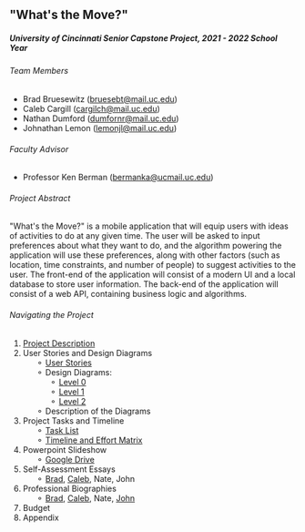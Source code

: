 ## "What's the Move?"
##### University of Cincinnati Senior Capstone Project, 2021 - 2022 School Year

###### Team Members
 - Brad Bruesewitz (bruesebt@mail.uc.edu)
 - Caleb Cargill (cargilch@mail.uc.edu)
 - Nathan Dumford (dumfornr@mail.uc.edu)
 - Johnathan Lemon (lemonjl@mail.uc.edu)
###### Faculty Advisor
- Professor Ken Berman (bermanka@ucmail.uc.edu)

###### Project Abstract
"What's the Move?" is a mobile application that will equip users with ideas of activities to do at any given time.
The user will be asked to input preferences about what they want to do, and the algorithm powering the application will use these preferences, along with other factors (such as location, time constraints, and number of people) to suggest activities to the user.
The front-end of the application will consist of a modern UI and a local database to store user information.
The back-end of the application will consist of a web API, containing business logic and algorithms. 

###### Navigating the Project
1. [Project Description](Project-Description.md)
2. User Stories and Design Diagrams   
  &nbsp;&nbsp;&nbsp;&nbsp;&nbsp;&nbsp;&#9900; [User Stories](Planning/User-Stories.md)   
  &nbsp;&nbsp;&nbsp;&nbsp;&nbsp;&nbsp;&#9900; Design Diagrams:    
  &nbsp;&nbsp;&nbsp;&nbsp;&nbsp;&nbsp;&nbsp;&nbsp;&nbsp;&nbsp;&nbsp;&nbsp;&#9900; [Level 0](Planning/Design-Diagrams/Design-Diagram-D0.png)   
  &nbsp;&nbsp;&nbsp;&nbsp;&nbsp;&nbsp;&nbsp;&nbsp;&nbsp;&nbsp;&nbsp;&nbsp;&#9900; [Level 1](Planning/Design-Diagrams/Design-Diagram-D1.png)   
  &nbsp;&nbsp;&nbsp;&nbsp;&nbsp;&nbsp;&nbsp;&nbsp;&nbsp;&nbsp;&nbsp;&nbsp;&#9900; [Level 2](Planning/Design-Diagrams/Design-Diagram-D2.png)   
  &nbsp;&nbsp;&nbsp;&nbsp;&nbsp;&nbsp;&#9900; Description of the Diagrams   
3. Project Tasks and Timeline   
  &nbsp;&nbsp;&nbsp;&nbsp;&nbsp;&nbsp;&#9900; [Task List](Planning/Task-List.md)   
  &nbsp;&nbsp;&nbsp;&nbsp;&nbsp;&nbsp;&#9900; [Timeline and Effort Matrix](Planning/Milestones.md)      
4. Powerpoint Slideshow   
  &nbsp;&nbsp;&nbsp;&nbsp;&nbsp;&nbsp;&#9900; [Google Drive](https://docs.google.com/presentation/d/1L_1f9lOlB5nPj0PPP4NEtKFIyT6Iy_RIXhF9OfD9IlE/edit?usp=sharing)
5. Self-Assessment Essays   
  &nbsp;&nbsp;&nbsp;&nbsp;&nbsp;&nbsp;&#9900; [Brad](Assignments/Individual-Capstone-Assessments/Bruesewitz-Capstone-Assessment.md), [Caleb](Assignments/Individual-Capstone-Assessments/Cargill-Capstone-Assessment.md), Nate, John
6. Professional Biographies   
  &nbsp;&nbsp;&nbsp;&nbsp;&nbsp;&nbsp;&#9900; [Brad](Assignments/Member-Biographies/Bruesewitz-Professional-Biography.md), [Caleb](Assignments/Member-Biographies/Cargill-Professional-Biography.md), Nate, [John](Assignments/Member-Biographies/Lemon-Professional-Biography.md)
7. Budget
8. Appendix

